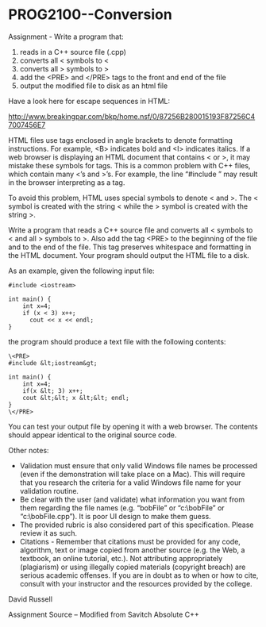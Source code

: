 # PROG2100--Conversion
Assignment - Write a program that:

1) reads in a C++ source file (.cpp)
2) converts all < symbols to &lt;
3) converts all > symbols to &gt;
4) add the \<PRE> and \</PRE> tags to the front and end of the file
5) output the modified file to disk as an html file

Have a look here for escape sequences in HTML:

http://www.breakingpar.com/bkp/home.nsf/0/87256B280015193F87256C47007456E7

HTML files use tags enclosed in angle brackets to denote formatting instructions. For example, \<B>
indicates bold and \<I> indicates italics. If a web browser is displaying an HTML document that contains <
or >, it may mistake these symbols for tags. This is a common problem with C++ files, which contain many
<’s and >’s. For example, the line “#include <iostream>” may result in the browser interpreting <iostream>
as a tag.

To avoid this problem, HTML uses special symbols to denote < and >. The < symbol is created with the
string &lt; while the > symbol is created with the string &gt;.

Write a program that reads a C++ source file and converts all < symbols to &lt; and all > symbols to &gt;.
Also add the tag \<PRE> to the beginning of the file and </PRE> to the end of the file. This tag preserves
whitespace and formatting in the HTML document. Your program should output the HTML file to a disk.

As an example, given the following input file:
	
```
#include <iostream>

int main() {
	int x=4;
	if (x < 3) x++;
	  cout << x << endl;
}
```

the program should produce a text file with the following contents:
```
\<PRE>
#include &lt;iostream&gt;

int main() {
	int x=4;
	if(x &lt; 3) x++;
	cout &lt;&lt; x &lt;&lt; endl;
}
\</PRE>
```

You can test your output file by opening it with a web browser. The contents should appear identical to the
original source code.

Other notes:
* Validation must ensure that only valid Windows file names be processed (even if the demonstration
will take place on a Mac). This will require that you research the criteria for a valid Windows file
name for your validation routine.
* Be clear with the user (and validate) what information you want from them regarding the file
names (e.g. “bobFile” or “c:\bobFile” or “c:\bobFile.cpp”). It is poor UI design to make them
guess.
* The provided rubric is also considered part of this specification. Please review it as such.
* Citations - Remember that citations must be provided for any code, algorithm, text or image copied
from another source (e.g. the Web, a textbook, an online tutorial, etc.). Not attributing
appropriately (plagiarism) or using illegally copied materials (copyright breach) are serious
academic offenses. If you are in doubt as to when or how to cite, consult with your instructor and
the resources provided by the college.

David Russell

Assignment Source – Modified from Savitch Absolute C++

